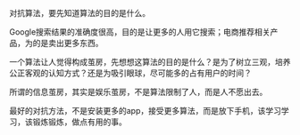 



对抗算法，要先知道算法的目的是什么。

Google搜索结果的准确度很高，目的是让更多的人用它搜索；电商推荐相关产品，为的是卖出更多东西。

一个算法让人觉得构成茧房，先想想这算法的目的是什么？是为了树立三观，培养公正客观的认知方式？还是为吸引眼球，尽可能多的占有用户的时间？

所谓的信息茧房，其实是娱乐茧房，不是算法限制了人，而是人不愿出去。

最好的对抗方法，不是安装更多的app，接受更多算法，而是放下手机，该学习学习，该锻炼锻炼，做点有用的事。





